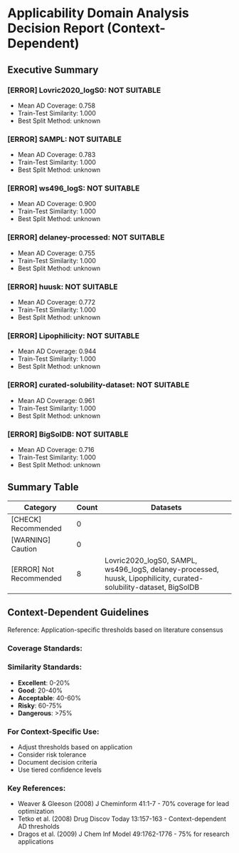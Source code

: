 # Applicability Domain Analysis Decision Report (Context-Dependent)

## Executive Summary

### [ERROR] Lovric2020_logS0: NOT SUITABLE
- Mean AD Coverage: 0.758
- Train-Test Similarity: 1.000
- Best Split Method: unknown

### [ERROR] SAMPL: NOT SUITABLE
- Mean AD Coverage: 0.783
- Train-Test Similarity: 1.000
- Best Split Method: unknown

### [ERROR] ws496_logS: NOT SUITABLE
- Mean AD Coverage: 0.900
- Train-Test Similarity: 1.000
- Best Split Method: unknown

### [ERROR] delaney-processed: NOT SUITABLE
- Mean AD Coverage: 0.755
- Train-Test Similarity: 1.000
- Best Split Method: unknown

### [ERROR] huusk: NOT SUITABLE
- Mean AD Coverage: 0.772
- Train-Test Similarity: 1.000
- Best Split Method: unknown

### [ERROR] Lipophilicity: NOT SUITABLE
- Mean AD Coverage: 0.944
- Train-Test Similarity: 1.000
- Best Split Method: unknown

### [ERROR] curated-solubility-dataset: NOT SUITABLE
- Mean AD Coverage: 0.961
- Train-Test Similarity: 1.000
- Best Split Method: unknown

### [ERROR] BigSolDB: NOT SUITABLE
- Mean AD Coverage: 0.716
- Train-Test Similarity: 1.000
- Best Split Method: unknown


## Summary Table

| Category | Count | Datasets |
|----------|-------|----------|
| [CHECK] Recommended | 0 |  |
| [WARNING] Caution | 0 |  |
| [ERROR] Not Recommended | 8 | Lovric2020_logS0, SAMPL, ws496_logS, delaney-processed, huusk, Lipophilicity, curated-solubility-dataset, BigSolDB |

## Context-Dependent Guidelines

Reference: Application-specific thresholds based on literature consensus

### Coverage Standards:

### Similarity Standards:
- **Excellent**: 0-20%
- **Good**: 20-40%
- **Acceptable**: 40-60%
- **Risky**: 60-75%
- **Dangerous**: >75%

### For Context-Specific Use:
- Adjust thresholds based on application
- Consider risk tolerance
- Document decision criteria
- Use tiered confidence levels

### Key References:
- Weaver & Gleeson (2008) J Cheminform 41:1-7 - 70% coverage for lead optimization
- Tetko et al. (2008) Drug Discov Today 13:157-163 - Context-dependent AD thresholds
- Dragos et al. (2009) J Chem Inf Model 49:1762-1776 - 75% for research applications
